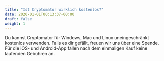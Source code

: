 ```yaml
---
title: "Ist Cryptomator wirklich kostenlos?"
date: 2020-01-01T00:13:37+00:00
draft: false
weight: 1
---
```


Du kannst Cryptomator für Windows, Mac und Linux uneingeschränkt kostenlos verwenden. Falls es dir gefällt, freuen wir uns über eine Spende. Für die iOS- und Android-App fallen nach dem einmaligen Kauf keine laufenden Gebühren an.